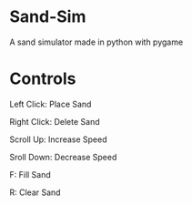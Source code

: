 # Sand-Sim
 A sand simulator made in python with pygame

# Controls

Left Click:
Place Sand

Right Click:
Delete Sand

Scroll Up:
Increase Speed

Sroll Down:
Decrease Speed

F:
Fill Sand

R:
Clear Sand
